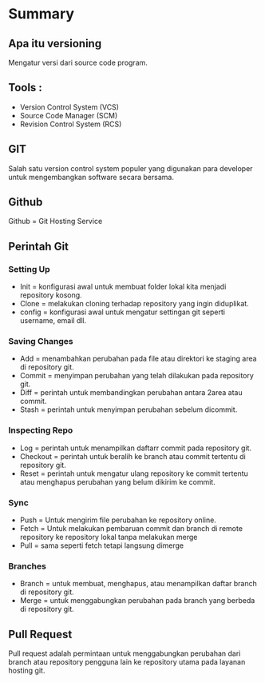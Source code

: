 # Summary
## Apa itu versioning
Mengatur versi dari source code program.
## Tools :
- Version Control System (VCS)
- Source Code Manager (SCM)
- Revision Control System (RCS)
## GIT
Salah satu version control system populer yang digunakan para developer untuk mengembangkan software secara bersama.
## Github
Github = Git Hosting Service
## Perintah Git
### Setting Up
- Init = konfigurasi awal untuk membuat folder lokal kita menjadi repository kosong.
- Clone = melakukan cloning terhadap repository yang ingin diduplikat.
- config = konfigurasi awal untuk mengatur settingan git seperti username, email dll.
### Saving Changes
- Add = menambahkan perubahan pada file atau direktori ke staging area di repository git.
- Commit = menyimpan perubahan yang telah dilakukan pada repository git.
- Diff = perintah untuk membandingkan perubahan antara 2area atau commit.
- Stash = perintah untuk menyimpan perubahan sebelum dicommit.
### Inspecting Repo
- Log = perintah untuk menampilkan daftarr commit pada repository git.
- Checkout = perintah untuk beralih ke branch atau commit tertentu di repository git.
- Reset = perintah untuk mengatur ulang repository ke commit tertentu atau menghapus perubahan yang belum dikirim ke commit.
### Sync
- Push = Untuk mengirim file perubahan ke repository online.
- Fetch = Untuk melakukan pembaruan commit dan branch di remote repository ke repository lokal tanpa melakukan merge
- Pull = sama seperti fetch tetapi langsung dimerge
### Branches
- Branch = untuk membuat, menghapus, atau menampilkan daftar branch di repository git.
- Merge = untuk menggabungkan perubahan pada branch yang berbeda di repository git.
## Pull Request
Pull request adalah permintaan untuk menggabungkan perubahan dari branch atau repository pengguna lain ke repository utama pada layanan hosting git.